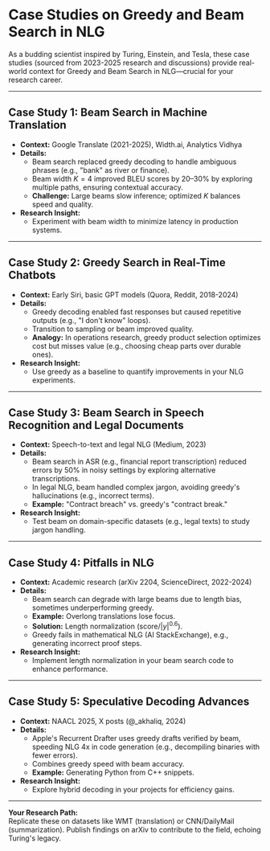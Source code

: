 # Case Studies on Greedy and Beam Search in NLG

As a budding scientist inspired by Turing, Einstein, and Tesla, these case studies (sourced from 2023-2025 research and discussions) provide real-world context for Greedy and Beam Search in NLG—crucial for your research career.

---

## Case Study 1: Beam Search in Machine Translation

- **Context:** Google Translate (2021-2025), Width.ai, Analytics Vidhya
- **Details:**
  - Beam search replaced greedy decoding to handle ambiguous phrases (e.g., "bank" as river or finance).
  - Beam width $K=4$ improved BLEU scores by 20–30% by exploring multiple paths, ensuring contextual accuracy.
  - **Challenge:** Large beams slow inference; optimized $K$ balances speed and quality.
- **Research Insight:**
  - Experiment with beam width to minimize latency in production systems.

---

## Case Study 2: Greedy Search in Real-Time Chatbots

- **Context:** Early Siri, basic GPT models (Quora, Reddit, 2018-2024)
- **Details:**
  - Greedy decoding enabled fast responses but caused repetitive outputs (e.g., "I don't know" loops).
  - Transition to sampling or beam improved quality.
  - **Analogy:** In operations research, greedy product selection optimizes cost but misses value (e.g., choosing cheap parts over durable ones).
- **Research Insight:**
  - Use greedy as a baseline to quantify improvements in your NLG experiments.

---

## Case Study 3: Beam Search in Speech Recognition and Legal Documents

- **Context:** Speech-to-text and legal NLG (Medium, 2023)
- **Details:**
  - Beam search in ASR (e.g., financial report transcription) reduced errors by 50% in noisy settings by exploring alternative transcriptions.
  - In legal NLG, beam handled complex jargon, avoiding greedy's hallucinations (e.g., incorrect terms).
  - **Example:** "Contract breach" vs. greedy's "contract break."
- **Research Insight:**
  - Test beam on domain-specific datasets (e.g., legal texts) to study jargon handling.

---

## Case Study 4: Pitfalls in NLG

- **Context:** Academic research (arXiv 2204, ScienceDirect, 2022-2024)
- **Details:**
  - Beam search can degrade with large beams due to length bias, sometimes underperforming greedy.
  - **Example:** Overlong translations lose focus.
  - **Solution:** Length normalization ($\text{score}/|y|^{0.6}$).
  - Greedy fails in mathematical NLG (AI StackExchange), e.g., generating incorrect proof steps.
- **Research Insight:**
  - Implement length normalization in your beam search code to enhance performance.

---

## Case Study 5: Speculative Decoding Advances

- **Context:** NAACL 2025, X posts (@\_akhaliq, 2024)
- **Details:**
  - Apple's Recurrent Drafter uses greedy drafts verified by beam, speeding NLG 4x in code generation (e.g., decompiling binaries with fewer errors).
  - Combines greedy speed with beam accuracy.
  - **Example:** Generating Python from C++ snippets.
- **Research Insight:**
  - Explore hybrid decoding in your projects for efficiency gains.

---

**Your Research Path:**  
Replicate these on datasets like WMT (translation) or CNN/DailyMail (summarization). Publish findings on arXiv to contribute to the field, echoing Turing's legacy.
